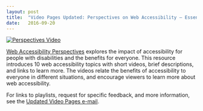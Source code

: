 ```yaml
---
layout: post
title:  "Video Pages Updated: Perspectives on Web Accessibility – Essential for Some, Useful for All"
date:   2016-09-20
---
```

<a href="https://www.w3.org/WAI/perspectives/"><span class="video-thumb"><img src="https://www.w3.org/WAI/images/perspectives_thumb.jpg" alt="Perspectives Video" class="border1c60"></span></a>
<p><a href="https://www.w3.org/WAI/perspectives/">Web Accessibility Perspectives</a>  explores the impact of accessibility for people with disabilities and the benefits for everyone. This resource introduces 10 web accessibility topics with short videos, brief descriptions, and links to learn more. The videos relate the benefits of accessibility to everyone in different situations, and encourage viewers to learn more about web accessibility.</p>
<p>For links to playlists, request for specific feedback, and more information, see the <a href="https://lists.w3.org/Archives/Public/w3c-wai-ig/2016JulSep/0274.html">Updated Video Pages e-mail</a>.</p>